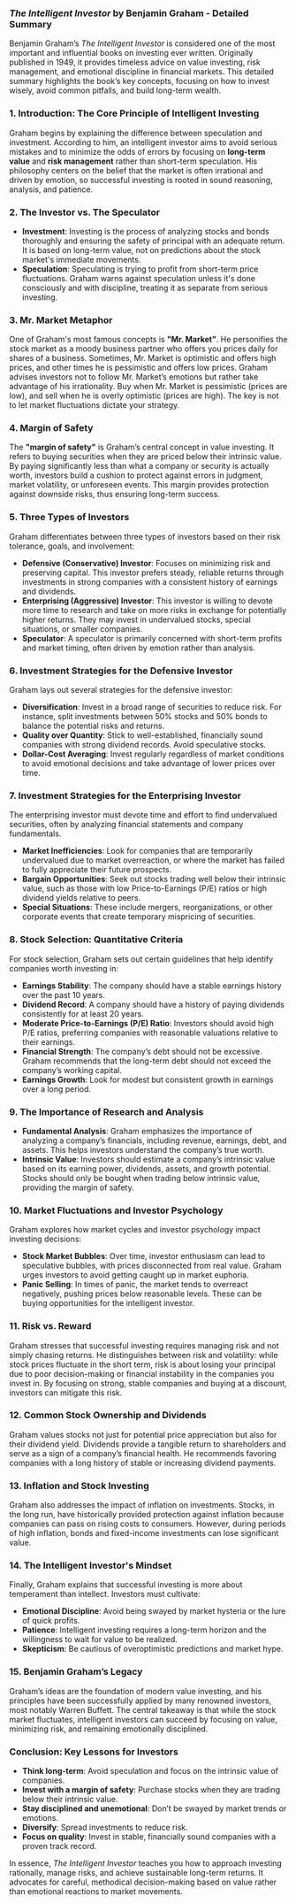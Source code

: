 ### *The Intelligent Investor* by Benjamin Graham - Detailed Summary

Benjamin Graham’s *The Intelligent Investor* is considered one of the most important and influential books on investing ever written. Originally published in 1949, it provides timeless advice on value investing, risk management, and emotional discipline in financial markets. This detailed summary highlights the book’s key concepts, focusing on how to invest wisely, avoid common pitfalls, and build long-term wealth.

### 1. **Introduction: The Core Principle of Intelligent Investing**
Graham begins by explaining the difference between speculation and investment. According to him, an intelligent investor aims to avoid serious mistakes and to minimize the odds of errors by focusing on **long-term value** and **risk management** rather than short-term speculation. His philosophy centers on the belief that the market is often irrational and driven by emotion, so successful investing is rooted in sound reasoning, analysis, and patience.

### 2. **The Investor vs. The Speculator**
- **Investment**: Investing is the process of analyzing stocks and bonds thoroughly and ensuring the safety of principal with an adequate return. It is based on long-term value, not on predictions about the stock market's immediate movements.
- **Speculation**: Speculating is trying to profit from short-term price fluctuations. Graham warns against speculation unless it's done consciously and with discipline, treating it as separate from serious investing.

### 3. **Mr. Market Metaphor**
One of Graham's most famous concepts is **"Mr. Market"**. He personifies the stock market as a moody business partner who offers you prices daily for shares of a business. Sometimes, Mr. Market is optimistic and offers high prices, and other times he is pessimistic and offers low prices. Graham advises investors not to follow Mr. Market’s emotions but rather take advantage of his irrationality. Buy when Mr. Market is pessimistic (prices are low), and sell when he is overly optimistic (prices are high). The key is not to let market fluctuations dictate your strategy.

### 4. **Margin of Safety**
The **"margin of safety"** is Graham’s central concept in value investing. It refers to buying securities when they are priced below their intrinsic value. By paying significantly less than what a company or security is actually worth, investors build a cushion to protect against errors in judgment, market volatility, or unforeseen events. This margin provides protection against downside risks, thus ensuring long-term success.

### 5. **Three Types of Investors**
Graham differentiates between three types of investors based on their risk tolerance, goals, and involvement:
- **Defensive (Conservative) Investor**: Focuses on minimizing risk and preserving capital. This investor prefers steady, reliable returns through investments in strong companies with a consistent history of earnings and dividends.
- **Enterprising (Aggressive) Investor**: This investor is willing to devote more time to research and take on more risks in exchange for potentially higher returns. They may invest in undervalued stocks, special situations, or smaller companies.
- **Speculator**: A speculator is primarily concerned with short-term profits and market timing, often driven by emotion rather than analysis.

### 6. **Investment Strategies for the Defensive Investor**
Graham lays out several strategies for the defensive investor:
- **Diversification**: Invest in a broad range of securities to reduce risk. For instance, split investments between 50% stocks and 50% bonds to balance the potential risks and returns.
- **Quality over Quantity**: Stick to well-established, financially sound companies with strong dividend records. Avoid speculative stocks.
- **Dollar-Cost Averaging**: Invest regularly regardless of market conditions to avoid emotional decisions and take advantage of lower prices over time.

### 7. **Investment Strategies for the Enterprising Investor**
The enterprising investor must devote time and effort to find undervalued securities, often by analyzing financial statements and company fundamentals.
- **Market Inefficiencies**: Look for companies that are temporarily undervalued due to market overreaction, or where the market has failed to fully appreciate their future prospects.
- **Bargain Opportunities**: Seek out stocks trading well below their intrinsic value, such as those with low Price-to-Earnings (P/E) ratios or high dividend yields relative to peers.
- **Special Situations**: These include mergers, reorganizations, or other corporate events that create temporary mispricing of securities.

### 8. **Stock Selection: Quantitative Criteria**
For stock selection, Graham sets out certain guidelines that help identify companies worth investing in:
- **Earnings Stability**: The company should have a stable earnings history over the past 10 years.
- **Dividend Record**: A company should have a history of paying dividends consistently for at least 20 years.
- **Moderate Price-to-Earnings (P/E) Ratio**: Investors should avoid high P/E ratios, preferring companies with reasonable valuations relative to their earnings.
- **Financial Strength**: The company’s debt should not be excessive. Graham recommends that the long-term debt should not exceed the company’s working capital.
- **Earnings Growth**: Look for modest but consistent growth in earnings over a long period.

### 9. **The Importance of Research and Analysis**
- **Fundamental Analysis**: Graham emphasizes the importance of analyzing a company’s financials, including revenue, earnings, debt, and assets. This helps investors understand the company’s true worth.
- **Intrinsic Value**: Investors should estimate a company’s intrinsic value based on its earning power, dividends, assets, and growth potential. Stocks should only be bought when trading below intrinsic value, providing the margin of safety.
  
### 10. **Market Fluctuations and Investor Psychology**
Graham explores how market cycles and investor psychology impact investing decisions:
- **Stock Market Bubbles**: Over time, investor enthusiasm can lead to speculative bubbles, with prices disconnected from real value. Graham urges investors to avoid getting caught up in market euphoria.
- **Panic Selling**: In times of panic, the market tends to overreact negatively, pushing prices below reasonable levels. These can be buying opportunities for the intelligent investor.

### 11. **Risk vs. Reward**
Graham stresses that successful investing requires managing risk and not simply chasing returns. He distinguishes between risk and volatility: while stock prices fluctuate in the short term, risk is about losing your principal due to poor decision-making or financial instability in the companies you invest in. By focusing on strong, stable companies and buying at a discount, investors can mitigate this risk.

### 12. **Common Stock Ownership and Dividends**
Graham values stocks not just for potential price appreciation but also for their dividend yield. Dividends provide a tangible return to shareholders and serve as a sign of a company’s financial health. He recommends favoring companies with a long history of stable or increasing dividend payments.

### 13. **Inflation and Stock Investing**
Graham also addresses the impact of inflation on investments. Stocks, in the long run, have historically provided protection against inflation because companies can pass on rising costs to consumers. However, during periods of high inflation, bonds and fixed-income investments can lose significant value.

### 14. **The Intelligent Investor's Mindset**
Finally, Graham explains that successful investing is more about temperament than intellect. Investors must cultivate:
- **Emotional Discipline**: Avoid being swayed by market hysteria or the lure of quick profits.
- **Patience**: Intelligent investing requires a long-term horizon and the willingness to wait for value to be realized.
- **Skepticism**: Be cautious of overoptimistic predictions and market hype.

### 15. **Benjamin Graham’s Legacy**
Graham’s ideas are the foundation of modern value investing, and his principles have been successfully applied by many renowned investors, most notably Warren Buffett. The central takeaway is that while the stock market fluctuates, intelligent investors can succeed by focusing on value, minimizing risk, and remaining emotionally disciplined.

### Conclusion: Key Lessons for Investors
- **Think long-term**: Avoid speculation and focus on the intrinsic value of companies.
- **Invest with a margin of safety**: Purchase stocks when they are trading below their intrinsic value.
- **Stay disciplined and unemotional**: Don’t be swayed by market trends or emotions.
- **Diversify**: Spread investments to reduce risk.
- **Focus on quality**: Invest in stable, financially sound companies with a proven track record.

In essence, *The Intelligent Investor* teaches you how to approach investing rationally, manage risks, and achieve sustainable long-term returns. It advocates for careful, methodical decision-making based on value rather than emotional reactions to market movements.